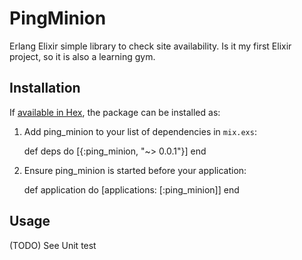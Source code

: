 # PingMinion

Erlang Elixir simple library to check site availability.
Is it my first Elixir project, so it is also a learning gym.


## Installation

If [available in Hex](https://hex.pm/docs/publish), the package can be installed as:

  1. Add ping_minion to your list of dependencies in `mix.exs`:

        def deps do
          [{:ping_minion, "~> 0.0.1"}]
        end

  2. Ensure ping_minion is started before your application:

        def application do
          [applications: [:ping_minion]]
        end

## Usage
(TODO) See Unit test
